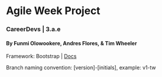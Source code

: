 # Agile Week Project
### CareerDevs | 3.a.e
#### By Funmi Olowookere, Andres Flores, & Tim Wheeler


Framework: Bootstrap | [Docs](http://getbootstrap.com/docs/4.1/getting-started/introduction/)

Branch naming convention: [version]-[initials], example: v1-tw



